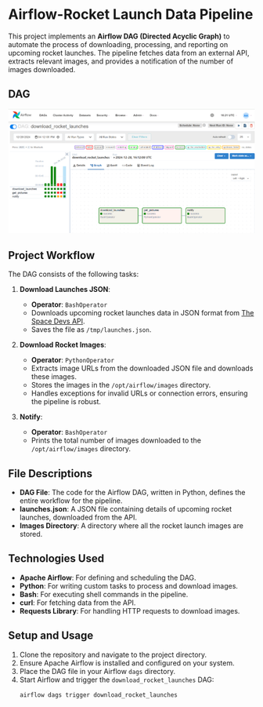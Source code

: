 # Airflow-Rocket Launch Data Pipeline

This project implements an **Airflow DAG (Directed Acyclic Graph)** to automate the process of downloading, processing, and reporting on upcoming rocket launches. The pipeline fetches data from an external API, extracts relevant images, and provides a notification of the number of images downloaded.

## DAG

![DAG](Dag.png)

## Project Workflow

The DAG consists of the following tasks:

1. **Download Launches JSON**:
   - **Operator**: `BashOperator`
   - Downloads upcoming rocket launches data in JSON format from [The Space Devs API](https://thespacedevs.com/).
   - Saves the file as `/tmp/launches.json`.

2. **Download Rocket Images**:
   - **Operator**: `PythonOperator`
   - Extracts image URLs from the downloaded JSON file and downloads these images.
   - Stores the images in the `/opt/airflow/images` directory.
   - Handles exceptions for invalid URLs or connection errors, ensuring the pipeline is robust.

3. **Notify**:
   - **Operator**: `BashOperator`
   - Prints the total number of images downloaded to the `/opt/airflow/images` directory.

## File Descriptions

- **DAG File**: The code for the Airflow DAG, written in Python, defines the entire workflow for the pipeline.
- **launches.json**: A JSON file containing details of upcoming rocket launches, downloaded from the API.
- **Images Directory**: A directory where all the rocket launch images are stored.

## Technologies Used

- **Apache Airflow**: For defining and scheduling the DAG.
- **Python**: For writing custom tasks to process and download images.
- **Bash**: For executing shell commands in the pipeline.
- **curl**: For fetching data from the API.
- **Requests Library**: For handling HTTP requests to download images.

## Setup and Usage

1. Clone the repository and navigate to the project directory.
2. Ensure Apache Airflow is installed and configured on your system.
3. Place the DAG file in your Airflow `dags` directory.
4. Start Airflow and trigger the `download_rocket_launches` DAG:
   ```bash
   airflow dags trigger download_rocket_launches
